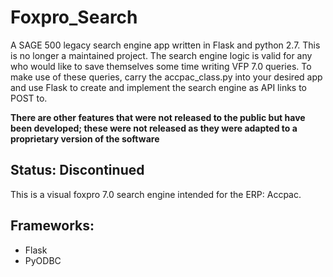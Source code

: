 # Foxpro_Search
A SAGE 500 legacy search engine app written in Flask and python 2.7.
This is no longer a maintained project. The search engine logic is valid for any who would like to save themselves some time writing VFP 7.0 queries. To make use of these queries, carry the accpac_class.py into your desired app and use Flask to create and implement the search engine as API links to POST to.

**There are other features that were not released to the public but have been developed; these were not released as they were adapted to a proprietary version of the software**

## Status: Discontinued
This is a visual foxpro 7.0 search engine intended for the ERP: Accpac.


## Frameworks:
 - Flask
 - PyODBC
